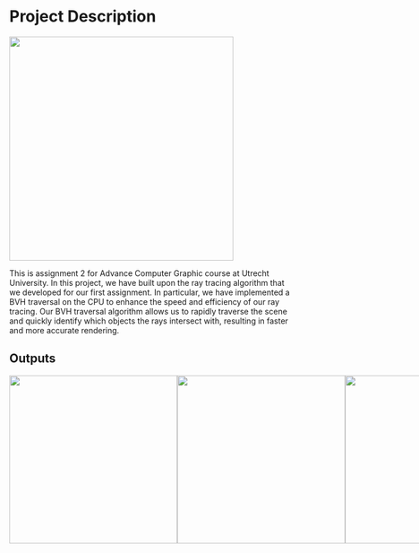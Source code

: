 
# Project Description

<img src="https://user-images.githubusercontent.com/63195210/219384232-d9ae721d-e61c-48fc-a08e-df947853c9f0.png" width="400">


This is assignment 2 for Advance Computer Graphic course at Utrecht University. In this project, we have built upon the ray tracing algorithm that we developed for our first assignment. In particular, we have implemented a BVH traversal on the CPU to enhance the speed and efficiency of our ray tracing. Our BVH traversal algorithm allows us to rapidly traverse the scene and quickly identify which objects the rays intersect with, resulting in faster and more accurate rendering.

## Outputs
<div style="display:flex;">
  <img src="https://user-images.githubusercontent.com/63195210/219384688-d1bdc671-1adb-4d24-8730-b9618ca07dfe.png" width="300">
  <img src="https://user-images.githubusercontent.com/63195210/219384312-578b400e-7edc-47eb-a116-9565b818cc68.png" width="300">
  <img src="https://user-images.githubusercontent.com/63195210/219384651-1b7f7487-58c7-4a9f-a8a2-9e23bffd832a.png" width="300">
</div>


